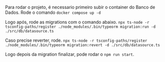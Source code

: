 Para rodar o projeto, é necessario primeiro subir o container do Banco de Dados.
Rode o comando
`docker compose up -d`

Logo após, rode as migrations com o comando abaixo.
`npx ts-node -r tsconfig-paths/register ./node_modules/.bin/typeorm migration:run -d ./src/db/datasource.ts`

Caso precise reverter, rode.
`npx ts-node -r tsconfig-paths/register ./node_modules/.bin/typeorm migration:revert -d ./src/db/datasource.ts`

Logo depois da migration finalizar, pode rodar o `npm run start`.
